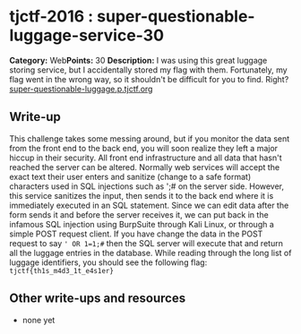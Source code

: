# tjctf-2016 : super-questionable-luggage-service-30

**Category:** Web**Points:** 30
**Description:** I was using this great luggage storing service, but I accidentally stored my flag with them. Fortunately, my flag went in the wrong way, so it shouldn't be difficult for you to find. Right? [super-questionable-luggage.p.tjctf.org](http://super-questionable-luggage.p.tjctf.org)

## Write-up

This challenge takes some messing around, but if you monitor the data sent from the front end to the back end, you will soon realize they left a major hiccup in their security. All front end infrastructure and all data that hasn't reached the server can be altered. Normally web services will accept the exact text their user enters and sanitize (change to a safe format) characters used in SQL injections such as ';# on the server side. However, this service sanitizes the input, then sends it to the back end where it is immediately executed in an SQL statement. Since we can edit data after the form sends it and before the server receives it, we can put back in the infamous SQL injection using BurpSuite through Kali Linux, or through a simple POST request client. If you have change the data in the POST request to say `' OR 1=1;#` then the SQL server will execute that and return all the luggage entries in the database. While reading through the long list of luggage identifiers, you should see the following flag: `tjctf{th1s_m4d3_1t_e4s1er}`

## Other write-ups and resources

* none yet
